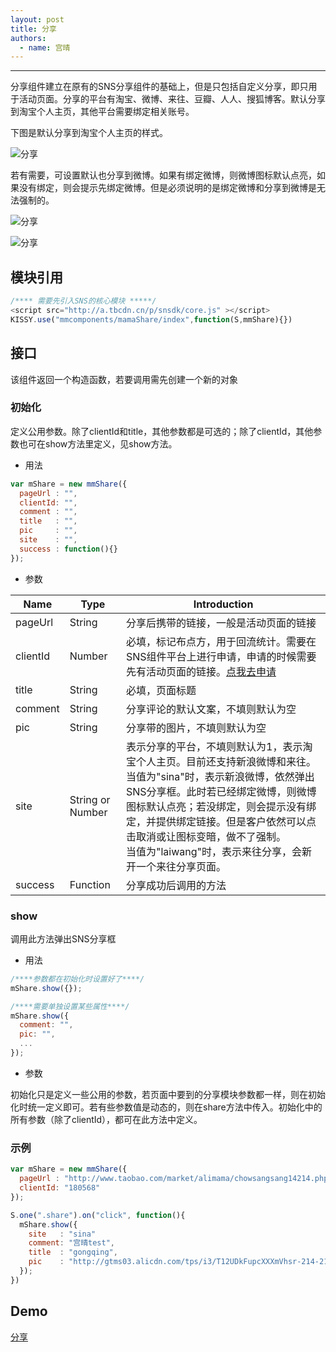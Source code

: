 ```yaml
---
layout: post
title: 分享
authors:
  - name: 宫晴
---
```


---

分享组件建立在原有的SNS分享组件的基础上，但是只包括自定义分享，即只用于活动页面。分享的平台有淘宝、微博、来往、豆瓣、人人、搜狐博客。默认分享到淘宝个人主页，其他平台需要绑定相关账号。

下图是默认分享到淘宝个人主页的样式。

![分享](http://gtms01.alicdn.com/tps/i1/T14TsXFF0bXXX.DX34-447-375.jpg)

若有需要，可设置默认也分享到微博。如果有绑定微博，则微博图标默认点亮，如果没有绑定，则会提示先绑定微博。但是必须说明的是绑定微博和分享到微博是无法强制的。

  ![分享](http://gtms01.alicdn.com/tps/i1/T1y9LaFypcXXbm_V34-450-377.jpg)
  
  ![分享](http://gtms04.alicdn.com/tps/i4/T18KebFqXkXXXSDww6-448-376.jpg)

## 模块引用

```javascript
/**** 需要先引入SNS的核心模块 *****/
<script src="http://a.tbcdn.cn/p/snsdk/core.js" ></script>
KISSY.use("mmcomponents/mamaShare/index",function(S,mmShare){})
```

## 接口
该组件返回一个构造函数，若要调用需先创建一个新的对象

### 初始化
定义公用参数。除了clientId和title，其他参数都是可选的；除了clientId，其他参数也可在show方法里定义，见show方法。

+ 用法

```javascript
var mShare = new mmShare({
  pageUrl : "",
  clientId: "",
  comment : "",
  title   : "",
  pic     : "",
  site    : "",
  success : function(){}
});
```

+ 参数

|  Name      |  Type  |  Introduction  |
| -----------| -------|--------------- |
|  pageUrl  | String | 分享后携带的链接，一般是活动页面的链接 |
|  clientId | Number | 必填，标记布点方，用于回流统计。需要在SNS组件平台上进行申请，申请的时候需要先有活动页面的链接。[点我去申请](http://t.taobao.com/platform/insideShare.htm) |
| title  | String | 必填，页面标题 |
| comment  | String | 分享评论的默认文案，不填则默认为空 |
|  pic | String | 分享带的图片，不填则默认为空 |
|  site |String or Number | 表示分享的平台，不填则默认为1，表示淘宝个人主页。目前还支持新浪微博和来往。<br/>当值为"sina"时，表示新浪微博，依然弹出SNS分享框。此时若已经绑定微博，则微博图标默认点亮；若没绑定，则会提示没有绑定，并提供绑定链接。但是客户依然可以点击取消或让图标变暗，做不了强制。<br/>当值为"laiwang"时，表示来往分享，会新开一个来往分享页面。 |
| success  | Function | 分享成功后调用的方法 |

### show
调用此方法弹出SNS分享框

+ 用法

```javascript
/****参数都在初始化时设置好了****/
mShare.show({});

/****需要单独设置某些属性****/
mShare.show({
  comment: "", 
  pic: "",
  ...
});
```

+ 参数

初始化只是定义一些公用的参数，若页面中要到的分享模块参数都一样，则在初始化时统一定义即可。若有些参数值是动态的，则在share方法中传入。初始化中的所有参数（除了clientId），都可在此方法中定义。

### 示例

```javascript
var mShare = new mmShare({
  pageUrl : "http://www.taobao.com/market/alimama/chowsangsang14214.php",
  clientId: "180568"
});

S.one(".share").on("click", function(){
  mShare.show({
    site   : "sina"
    comment: "宫晴test",
    title  : "gongqing",
    pic    : "http://gtms03.alicdn.com/tps/i3/T12UDkFupcXXXmVhsr-214-214.png",
  });
})
```

## Demo
[分享](http://www.taobao.com/market/alimama/share.php)